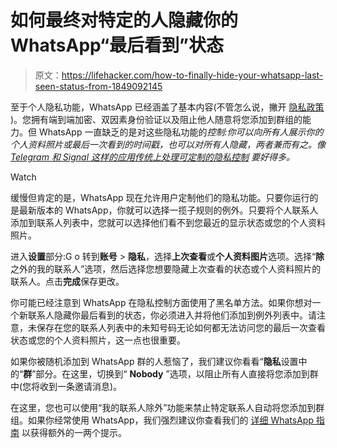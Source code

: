 # 如何最终对特定的人隐藏你的 WhatsApp“最后看到”状态

> 原文：<https://lifehacker.com/how-to-finally-hide-your-whatsapp-last-seen-status-from-1849092145>

至于个人隐私功能，WhatsApp 已经涵盖了基本内容(不管怎么说，撇开 [隐私政策](https://lifehacker.com/what-happens-if-you-dont-accept-whatsapps-new-privacy-p-1846880181) )。您拥有端到端加密、双因素身份验证以及阻止他人随意将您添加到群组的能力。但 WhatsApp 一直缺乏的是对这些隐私功能的*控制:你可以向所有人展示你的个人资料照片或最后一次看到的时间戳，也可以对所有人隐藏，两者兼而有之。像 [Telegram 和 Signal 这样的应用传统上处理可定制的隐私控制](https://lifehacker.com/for-better-privacy-use-these-apps-instead-of-whatsapp-1845551260) 要好得多。* 

Watch

缓慢但肯定的是，WhatsApp 现在允许用户定制他们的隐私功能。只要你运行的是最新版本的 WhatsApp，你就可以选择一揽子规则的例外。只要将个人联系人添加到联系人列表中，您就可以选择他们看不到您最近的显示状态或您的个人资料照片。

进入**设置**部分:G o 转到**账号** > **隐私**，选择**上次查看**或**个人资料图片**选项。选择“**除**之外的我的联系人”选项，然后选择您想要隐藏上次查看的状态或个人资料照片的联系人。点击**完成**保存更改。

你可能已经注意到 WhatsApp 在隐私控制方面使用了黑名单方法。如果你想对一个新联系人隐藏你最后看到的状态，你必须进入并将他们添加到例外列表中。请注意，未保存在您的联系人列表中的未知号码无论如何都无法访问您的最后一次查看状态或您的个人资料照片，这一点也很重要。

如果你被随机添加到 WhatsApp 群的人惹恼了，我们建议你看看“**隐私**设置中的“**群**”部分。在这里，切换到“ **Nobody** ”选项，以阻止所有人直接将您添加到群中(您将收到一条邀请消息)。

在这里，您也可以使用“我的联系人除外”功能来禁止特定联系人自动将您添加到群组。如果你经常使用 WhatsApp，我们强烈建议你查看我们的 [详细 WhatsApp 指南](https://lifehacker.com/18-of-the-best-hidden-whatsapp-features-you-should-know-1848029332) 以获得额外的一两个提示。